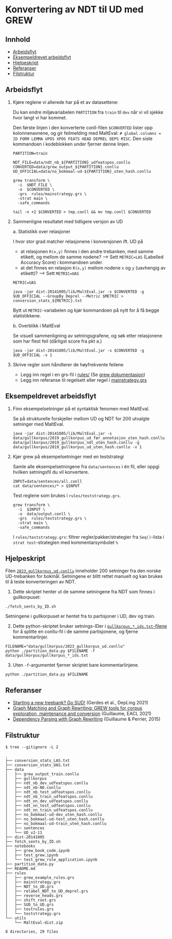 # Konvertering av NDT til UD med GREW

## Innhold

- [Arbeidsflyt](#arbeidsflyt)
- [Eksempeldrevet arbeidsflyt](#eksempeldrevet-arbeidsflyt)
- [Hjelpeskript](#hjelpeskript)
- [Referanser](#referanser)
- [Filstruktur](#filstruktur)

## Arbeidsflyt

1. Kjøre reglene vi allerede har på et av datasettene:

    Du kan endre miljøvariabelen `PARTITION` fra `train` til `dev` når vi vil sjekke hvor langt vi har kommet.

    Den første linjen i den konverterte conll-filen `$CONVERTED` lister opp kolonnenavnene, og gir feilmelding med MaltEval: `# global.columns = ID FORM LEMMA UPOS XPOS FEATS HEAD DEPREL DEPS MISC`. Den siste kommandoen i kodeblokken under fjerner denne linjen.

    ```shell
    PARTITION=train

    NDT_FILE=data/ndt_nb_${PARTITION}_udfeatspos.conllu
    CONVERTED=data/grew_output_${PARTITION}.conllu
    UD_OFFICIAL=data/no_bokmaal-ud-${PARTITION}_uten_hash.conllu

    grew transform \
      -i  $NDT_FILE \
      -o  $CONVERTED \
      -grs  rules/mainstrategy.grs \
      -strat main \
      -safe_commands

    tail -n +2 $CONVERTED > tmp.conll && mv tmp.conll $CONVERTED
    ```

2. Sammenligne resultatet med tidligere versjon av UD

   a. Statistikk over relasjoner

      I hvor stor grad matcher relasjonene i konversjonen ift. UD på
      - at relasjonen `R(x,y)` finnes i den andre trebanken, med samme etikett, og mellom de samme nodene? --> Sett `METRIC=LAS` (Labelled Accuracy Score) i kommandoen under.
      - at det finnes en relasjon `R(x,y)` mellom nodene `x` og `y` (uavhengig av etikett)? --> Sett `METRIC=UAS`

      ```shell
      METRIC=UAS

      java -jar dist-20141005/lib/MaltEval.jar -s $CONVERTED -g $UD_OFFICIAL --GroupBy Deprel --Metric $METRIC > conversion_stats_${METRIC}.txt
      ```

      Bytt ut `METRIC`-variabelen og kjør kommandoen på nytt for å få begge statistikkene.

   b. Overblikk i MaltEval

      Se visuell sammenligning av setningsgrafene, og søk etter relasjonene som har flest feil (dårligst score fra pkt a.)

      ```shell
      java -jar dist-20141005/lib/MaltEval.jar -s $CONVERTED -g $UD_OFFICIAL -v 1
      ```

3. Skrive regler som håndterer de høyfrekvente feilene

     - Legg inn regel i en grs-fil i [rules/](./rules/) (Se [grew dokumentasjon](https://grew.fr/doc/rule/))
     - Legg inn referanse til regelsett eller regel i [mainstrategy.grs](./rules/mainstrategy.grs)

## Eksempeldrevet arbeidsflyt

1. Finn eksempelsetninger på et syntaktisk fenomen med MaltEval.

    Se på strukturelle forskjeller mellom UD og NDT for 200 utvalgte setninger med MaltEval.

      ```shell
      java -jar dist-20141005/lib/MaltEval.jar -s data/gullkorpus/2019_gullkorpus_ud_før_annotasjon_uten_hash.conllu data/gullkorpus/2019_gullkorpus_ndt_uten_hash.conllu -g data/gullkorpus/2019_gullkorpus_ud_uten_hash.conllu -v 1
      ```

2. Kjør grew på eksempelsetninger med en teststrategi

    Samle alle eksempelsetningene fra `data/sentences` i én fil, eller oppgi hvilken setningsfil du vil konvertere.

    ```shell
    INPUT=data/sentences/all.conll
    cat data/sentences/* > $INPUT
    ```

    Test reglene som brukes i `rules/teststrategy.grs`.

    ```shell
    grew transform \
      -i  $INPUT \
      -o  data/output.conll \
      -grs  rules/teststrategy.grs \
      -strat main \
      -safe_commands
    ```

    I `rules/teststrategy.grs`: filtrer regler/pakker/strategier fra `Seq()`-lista i `strat test`-strategien med kommentarsymbolet `%`

## Hjelpeskript

Filen [`2023_gullkorpus_ud.conllu`](./data/gullkorpus/2023_gullkorpus_ud.conllu) inneholder 200 setninger fra den norske UD-trebanken for bokmål. Setningene er blitt rettet manuelt og kan brukes til å teste konverteringen av NDT.

1. Dette skriptet henter ut de samme setningene fra NDT som finnes i gullkorpuset:

```shell
./fetch_sents_by_ID.sh
```

Setningene i gullkorpuset er hentet fra to partisjoner i UD, dev og train.

2. Dette python-skriptet bruker setnings-IDer i [`gullkorpus_*_ids.txt`-filene](./data/gullkorpus/) for å splitte en conllu-fil i de samme partisjonene, og fjerne kommentarlinjer.

```shell
FILENAME="data/gullkorpus/2023_gullkorpus_ud.conllu"
python ./partition_data.py $FILENAME -f data/gullkorpus/gullkorpus_*_ids.txt
```

3. Uten `-f`-argumentet fjerner skriptet bare kommentarlinjene.

```shell
python ./partition_data.py $FILENAME
```

## Referanser

- [Starting a new treebank? Go SUD!](https://aclanthology.org/2021.depling-1.4) (Gerdes et al., DepLing 2021)
- [Graph Matching and Graph Rewriting: GREW tools for corpus exploration, maintenance and conversion](https://aclanthology.org/2021.eacl-demos.21) (Guillaume, EACL 2021)
- [Dependency Parsing with Graph Rewriting](https://aclanthology.org/W15-2204) (Guillaume & Perrier, 2015)

## Filstruktur

```shell
$ tree --gitignore -L 2

.
├── conversion_stats_LAS.txt
├── conversion_stats_UAS.txt
├── data
│   ├── grew_output_train.conllu
│   ├── gullkorpus
│   ├── ndt_nb_dev_udfeatspos.conllu
│   ├── ndt_nb-NO.conllu
│   ├── ndt_nb_test_udfeatspos.conllu
│   ├── ndt_nb_train_udfeatspos.conllu
│   ├── ndt_nn_dev_udfeatspos.conllu
│   ├── ndt_nn_test_udfeatspos.conllu
│   ├── ndt_nn_train_udfeatspos.conllu
│   ├── no_bokmaal-ud-dev_uten_hash.conllu
│   ├── no_bokmaal-ud-test_uten_hash.conllu
│   ├── no_bokmaal-ud-train_uten_hash.conllu
│   ├── sentences
│   └── UD_v2-11
├── dist-20141005
├── fetch_sents_by_ID.sh
├── notebooks
│   ├── grew_book_code.ipynb
│   ├── test_grew.ipynb
│   └── test_grew_rule_application.ipynb
├── partition_data.py
├── README.md
├── rules
│   ├── grew_example_rules.grs
│   ├── mainstrategy.grs
│   ├── NDT_to_UD.grs
│   ├── relabel_NDT_to_UD_deprel.grs
│   ├── reverse_heads.grs
│   ├── shift_root.grs
│   ├── SUD_to_UD.grs
│   ├── testrules.grs
│   └── teststrategy.grs
└── utils
    └── MaltEval-dist.zip

8 directories, 29 files
```
